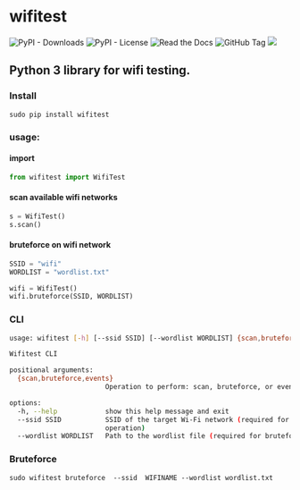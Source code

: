 # wifitest

![PyPI - Downloads](https://img.shields.io/pypi/dm/wifitest)
![PyPI - License](https://img.shields.io/pypi/l/wifitest)
![Read the Docs](https://img.shields.io/readthedocs/wifitest)
![GitHub Tag](https://img.shields.io/github/v/tag/JuanBindez/wifitest?include_prereleases)
<a href="https://pypi.org/project/wifitest/"><img src="https://img.shields.io/pypi/v/wifitest" /></a>

## Python 3 library for wifi testing.

### Install

    sudo pip install wifitest


### usage:

#### import

```python
from wifitest import WifiTest
```
#### scan available wifi networks

```python
s = WifiTest()
s.scan()
```
#### bruteforce on wifi network

```python
SSID = "wifi"
WORDLIST = "wordlist.txt"

wifi = WifiTest()
wifi.bruteforce(SSID, WORDLIST)

```

### CLI

```bash
usage: wifitest [-h] [--ssid SSID] [--wordlist WORDLIST] {scan,bruteforce,events}

Wifitest CLI

positional arguments:
  {scan,bruteforce,events}
                        Operation to perform: scan, bruteforce, or events

options:
  -h, --help            show this help message and exit
  --ssid SSID           SSID of the target Wi-Fi network (required for bruteforce
                        operation)
  --wordlist WORDLIST   Path to the wordlist file (required for bruteforce operation)
```

### Bruteforce

    sudo wifitest bruteforce  --ssid  WIFINAME --wordlist wordlist.txt
